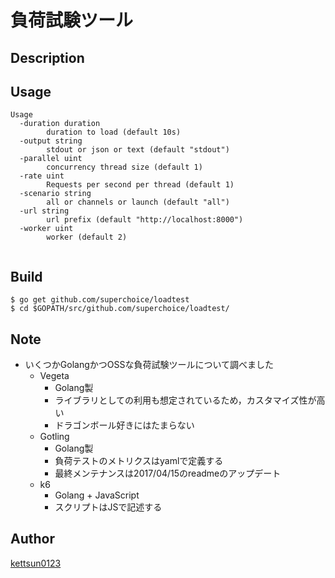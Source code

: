 # 負荷試験ツール

## Description

## Usage


```
Usage
  -duration duration
        duration to load (default 10s)
  -output string
        stdout or json or text (default "stdout")
  -parallel uint
        concurrency thread size (default 1)
  -rate uint
        Requests per second per thread (default 1)
  -scenario string
        all or channels or launch (default "all")
  -url string
        url prefix (default "http://localhost:8000")
  -worker uint
        worker (default 2)


```

## Build

```
$ go get github.com/superchoice/loadtest
$ cd $GOPATH/src/github.com/superchoice/loadtest/
```

## Note
- いくつかGolangかつOSSな負荷試験ツールについて調べました
    + Vegeta
        - Golang製
        - ライブラリとしての利用も想定されているため，カスタマイズ性が高い
        - ドラゴンボール好きにはたまらない
    + Gotling
        - Golang製
        - 負荷テストのメトリクスはyamlで定義する
        - 最終メンテナンスは2017/04/15のreadmeのアップデート
    + k6
        - Golang + JavaScript
        - スクリプトはJSで記述する

## Author

[kettsun0123](https://github.com/kettsun0123)

